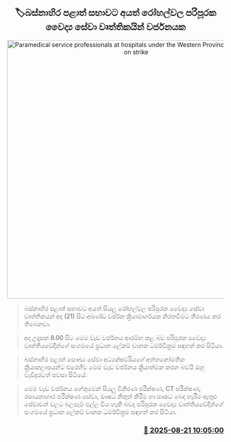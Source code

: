 <p align='center'><b><h2 align='center' title='Paramedical service professionals at hospitals under the Western Provincial Council are on strike'>🏷බස්නාහිර පළාත් සභාවට අයත් රෝහල්වල පරිපූරක වෛද්‍ය සේවා වෘත්තිකයින් වර්ජනයක</h2></b></p>
<p align='center'><img src='https://helakuru.sgp1.cdn.digitaloceanspaces.com/esana/images/lib/strike-new-archived.jpg' width='600' alt='Paramedical service professionals at hospitals under the Western Provincial Council are on strike'></p>

> බස්නාහිර පළාත් සභාවට අයත් සියලු රෝහල්වල පරිපූරක වෛද්‍ය සේවා වෘත්තිකයන් අද (21) සිට අඛණ්ඩ වර්ජන ක්‍රියාමාර්ගයක නිරතවීමට තීරණය කර තිබෙනවා.

> අද උදෑසන 8.00 සිට මෙම වැඩ වර්ජනය ආරම්භ කළ බව පරිපූරක වෛද්‍ය වෘත්තීයවේදීන්ගේ සංගමයේ ප්‍රධාන ලේකම් චානක ධර්මවික්‍රම සඳහන් කර සිටියා.

> බස්නාහිර පළාත් සෞඛ්‍ය සේවා අධ්‍යක්ෂවරියගේ අත්තනෝමතික ක්‍රියාකලාපයන්ට එරෙහිව මෙම වැඩ වර්ජනය ක්‍රියාත්මක කරන බවයි ඔහු වැඩිදුරටත් පවසා සිටියේ.

> මෙම වැඩ වර්ජනය හේතුවෙන් සියලු විකිරණ පරීක්ෂණ, CT පරීක්ෂණ, රසායනාගාර පරීක්ෂණ සේවා, ඖෂධ නිකුත් කිරීම හා ඖෂධ බෙදා හැරීම ඇතුළු සේවාවන් වලට බලපෑම් එල්ල විය හැකි බවද පරිපූරක වෛද්‍ය වෘත්තීයවේදීන්ගේ සංගමයේ ප්‍රධාන ලේකම් චානක ධර්මවික්‍රම සඳහන් කර සිටියා.



<h3 align='right'><a href='https://www.helakuru.lk/esana/p/112890/'>📅 2025-08-21 10:05:00</a></h3>
